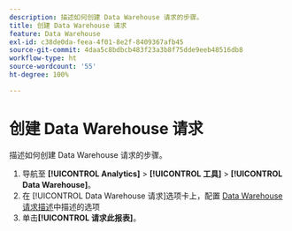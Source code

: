 ```yaml
---
description: 描述如何创建 Data Warehouse 请求的步骤。
title: 创建 Data Warehouse 请求
feature: Data Warehouse
exl-id: c38de0da-feea-4f01-8e2f-8409367afb45
source-git-commit: 4daa5c8bdbcb483f23a3b8f75dde9eeb48516db8
workflow-type: ht
source-wordcount: '55'
ht-degree: 100%

---
```


# 创建 Data Warehouse 请求

描述如何创建 Data Warehouse 请求的步骤。

1. 导航至 **[!UICONTROL Analytics]** > **[!UICONTROL 工具]** > **[!UICONTROL Data Warehouse]**。
1. 在 [!UICONTROL Data Warehouse 请求]选项卡上，配置 [Data Warehouse 请求描述](/help/export/data-warehouse/data-warehouse.md#section_F21C78ED36884C389C852E876AF5CDE8)中描述的选项
1. 单击&#x200B;**[!UICONTROL 请求此报表]**。
